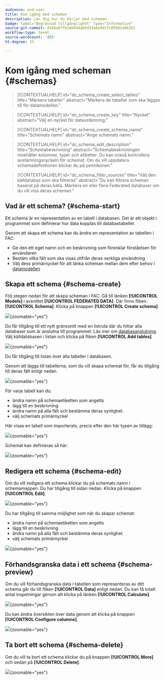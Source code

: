 ```yaml
---
audience: end-user
title: Kom igång med scheman
description: Lär dig hur du börjar med scheman
badge: label="Begränsad tillgänglighet" type="Informative"
source-git-commit: d168a67fb14644dab5d33e0e9d17c850d2a66262
workflow-type: tm+mt
source-wordcount: '455'
ht-degree: 1%

---
```


# Kom igång med scheman {#schemas}


>[!CONTEXTUALHELP]
>id="dc_schema_create_select_tables"
>title="Markera tabeller"
>abstract="Markera de tabeller som ska läggas till för datamodellen."

>[!CONTEXTUALHELP]
>id="dc_schema_create_key"
>title="Nyckel"
>abstract="Välj en nyckel för datavstämning."

>[!CONTEXTUALHELP]
>id="dc_schema_create_schema_name"
>title="Schemats namn"
>abstract="Ange schemats namn."


>[!CONTEXTUALHELP]
>id="dc_schema_edit_description"
>title="Schemabeskrivning"
>abstract="Schemabeskrivningen innehåller kolumner, typer och etiketter. Du kan också kontrollera avstämningsnyckeln för schemat. Om du vill uppdatera schemadefinitionen klickar du på pennikonen."

>[!CONTEXTUALHELP]
>id="dc_schema_filter_sources"
>title="Välj den källdatabas som ska filtreras"
>abstract="Du kan filtrera scheman baserat på deras källa. Markera en eller flera Federated databaser om du vill visa deras scheman."


## Vad är ett schema? {#schema-start}

Ett schema är en representation av en tabell i databasen. Det är ett objekt i programmet som definierar hur data kopplas till databastabeller.

Genom att skapa ett schema kan du ändra en representation av tabellen i FAC:

- Ge den ett eget namn och en beskrivning som förenklar förståelsen för användaren
- Bestäm vilka fält som ska visas utifrån deras verkliga användning
- Välj dess primärnyckel för att länka scheman mellan dem efter behov i [datamodellen](../data-management/gs-models.md#data-model-start)

## Skapa ett schema {#schema-create}

Följ stegen nedan för att skapa scheman i FAC:
Gå till länken **[!UICONTROL Models]** i avsnittet **[!UICONTROL FEDERATED DATA]**. Där finns fliken **[!UICONTROL Schema]**.
Klicka på knappen **[!UICONTROL Create schema]**.

![](assets/schema_create.png){zoomable="yes"}

Du får tillgång till ett nytt gränssnitt med en listruta där du hittar
alla databaser som är anslutna till programmet. Läs mer om [databasanslutning](../connections/connections.md#connections-fdb).
Välj källdatabasen i listan och klicka på fliken **[!UICONTROL Add tables]**

![](assets/schema_tables.png){zoomable="yes"}

Du får tillgång till listan över alla tabeller i databasen.

Genom att lägga till tabellerna, som du vill skapa schemat för, får du tillgång till deras fält enligt nedan.

![](assets/schema_fields.png){zoomable="yes"}

För varje tabell kan du:

- ändra namn på schemaetiketten som angetts
- lägg till en beskrivning
- ändra namn på alla fält och bestämma deras synlighet.
- välj schemats primärnyckel

Här visas en tabell som importerats, precis efter den här typen av tillägg:

![](assets/schema_lumaorder.png){zoomable="yes"}

Schemat kan definieras så här:

![](assets/schema_lumaorders.png){zoomable="yes"}

## Redigera ett schema {#schema-edit}

Om du vill redigera ett schema klickar du på schemats namn i schemamappen. Du har tillgång till sidan nedan.
Klicka på knappen **[!UICONTROL Edit]**.

![](assets/schema_edit.png){zoomable="yes"}

Du har tillgång till samma möjlighet som när du skapar schemat:

- ändra namn på schemaetiketten som angetts
- lägg till en beskrivning
- ändra namn på alla fält och bestämma deras synlighet.
- välj schemats primärnyckel

![](assets/schema_edit_orders.png){zoomable="yes"}

## Förhandsgranska data i ett schema {#schema-preview}

Om du vill förhandsgranska data i tabellen som representeras av ditt schema går du till fliken **[!UICONTROL Data]** enligt nedan.
Du kan få totalt antal inspelningar genom att klicka på länken **[!UICONTROL Calculate]**.

![](assets/schema_data.png){zoomable="yes"}

Du kan ändra översikten över data genom att klicka på knappen **[!UICONTROL Configure columns]**.

![](assets/schema_columns.png){zoomable="yes"}

## Ta bort ett schema {#schema-delete}

Om du vill ta bort ett schema klickar du på knappen **[!UICONTROL More]** och sedan på **[!UICONTROL Delete]**.

![](assets/schema_delete.png){zoomable="yes"}
